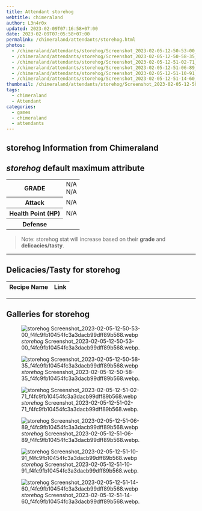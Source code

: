 ```yaml
---
title: Attendant storehog
webtitle: chimeraland
author: L3n4r0x
updated: 2023-02-09T07:16:58+07:00
date: 2023-02-09T07:05:58+07:00
permalink: /chimeraland/attendants/storehog.html
photos:
  - /chimeraland/attendants/storehog/Screenshot_2023-02-05-12-50-53-00_f4fc9fb10454fc3a3dacb99dff89b568.webp
  - /chimeraland/attendants/storehog/Screenshot_2023-02-05-12-50-58-35_f4fc9fb10454fc3a3dacb99dff89b568.webp
  - /chimeraland/attendants/storehog/Screenshot_2023-02-05-12-51-02-71_f4fc9fb10454fc3a3dacb99dff89b568.webp
  - /chimeraland/attendants/storehog/Screenshot_2023-02-05-12-51-06-89_f4fc9fb10454fc3a3dacb99dff89b568.webp
  - /chimeraland/attendants/storehog/Screenshot_2023-02-05-12-51-10-91_f4fc9fb10454fc3a3dacb99dff89b568.webp
  - /chimeraland/attendants/storehog/Screenshot_2023-02-05-12-51-14-60_f4fc9fb10454fc3a3dacb99dff89b568.webp
thumbnail: /chimeraland/attendants/storehog/Screenshot_2023-02-05-12-50-53-00_f4fc9fb10454fc3a3dacb99dff89b568.webp
tags:
  - chimeraland
  - Attendant
categories:
  - games
  - chimeraland
  - attendants
---
```


<link
  rel="stylesheet"
  href="https://rawcdn.githack.com/dimaslanjaka/Web-Manajemen/870a349/css/bootstrap-5-3-0-alpha3-wrapper.css"
/>
<section id="bootstrap-wrapper">
  <div data-bs-theme="dark">
    <h2>storehog Information from Chimeraland</h2>
    <h2 id="attribute"><i>storehog</i> default maximum attribute</h2>
    <div class="row">
      <div class="col mb-2">
        <div class="card">
          <div class="card-body">
            <table>
              <tr>
                <th>GRADE</th>
                <td>N/A <br />N/A</td>
              </tr>
              <tr>
                <th>Attack</th>
                <td>N/A</td>
              </tr>
              <tr>
                <th>Health Point (HP)</th>
                <td>N/A</td>
              </tr>
              <tr>
                <th>Defense</th>
                <td></td>
              </tr>
            </table>
          </div>
        </div>
      </div>
    </div>
    <blockquote class="bd-callout bd-callout-warning">
      Note: storehog stat will increase based on their <b>grade</b> and
      <b>delicacies/tasty</b>.
    </blockquote>
    <hr />
    <h2 id="delicacies">Delicacies/Tasty for storehog</h2>
    <div class="card">
      <div class="card-body">
        <div class="table-responsive">
          <table class="table table-striped">
            <thead>
              <tr>
                <th>Recipe Name</th>
                <th>Link</th>
              </tr>
            </thead>
            <tbody></tbody>
          </table>
        </div>
      </div>
    </div>
    <hr />
    <div id="gallery">
      <h2>Galleries for storehog</h2>
      <div class="row">
        <div class="col-lg-6 col-12">
          <figure>
            <img
              src="https://www.webmanajemen.com/chimeraland/attendants/storehog/Screenshot_2023-02-05-12-50-53-00_f4fc9fb10454fc3a3dacb99dff89b568.webp"
              alt="storehog Screenshot_2023-02-05-12-50-53-00_f4fc9fb10454fc3a3dacb99dff89b568.webp"
            />
            <figcaption style="word-wrap: break-word">
              <i>storehog</i>
              Screenshot_2023-02-05-12-50-53-00_f4fc9fb10454fc3a3dacb99dff89b568.webp.
            </figcaption>
          </figure>
        </div>
        <div class="col-lg-6 col-12">
          <figure>
            <img
              src="https://www.webmanajemen.com/chimeraland/attendants/storehog/Screenshot_2023-02-05-12-50-58-35_f4fc9fb10454fc3a3dacb99dff89b568.webp"
              alt="storehog Screenshot_2023-02-05-12-50-58-35_f4fc9fb10454fc3a3dacb99dff89b568.webp"
            />
            <figcaption style="word-wrap: break-word">
              <i>storehog</i>
              Screenshot_2023-02-05-12-50-58-35_f4fc9fb10454fc3a3dacb99dff89b568.webp.
            </figcaption>
          </figure>
        </div>
        <div class="col-lg-6 col-12">
          <figure>
            <img
              src="https://www.webmanajemen.com/chimeraland/attendants/storehog/Screenshot_2023-02-05-12-51-02-71_f4fc9fb10454fc3a3dacb99dff89b568.webp"
              alt="storehog Screenshot_2023-02-05-12-51-02-71_f4fc9fb10454fc3a3dacb99dff89b568.webp"
            />
            <figcaption style="word-wrap: break-word">
              <i>storehog</i>
              Screenshot_2023-02-05-12-51-02-71_f4fc9fb10454fc3a3dacb99dff89b568.webp.
            </figcaption>
          </figure>
        </div>
        <div class="col-lg-6 col-12">
          <figure>
            <img
              src="https://www.webmanajemen.com/chimeraland/attendants/storehog/Screenshot_2023-02-05-12-51-06-89_f4fc9fb10454fc3a3dacb99dff89b568.webp"
              alt="storehog Screenshot_2023-02-05-12-51-06-89_f4fc9fb10454fc3a3dacb99dff89b568.webp"
            />
            <figcaption style="word-wrap: break-word">
              <i>storehog</i>
              Screenshot_2023-02-05-12-51-06-89_f4fc9fb10454fc3a3dacb99dff89b568.webp.
            </figcaption>
          </figure>
        </div>
        <div class="col-lg-6 col-12">
          <figure>
            <img
              src="https://www.webmanajemen.com/chimeraland/attendants/storehog/Screenshot_2023-02-05-12-51-10-91_f4fc9fb10454fc3a3dacb99dff89b568.webp"
              alt="storehog Screenshot_2023-02-05-12-51-10-91_f4fc9fb10454fc3a3dacb99dff89b568.webp"
            />
            <figcaption style="word-wrap: break-word">
              <i>storehog</i>
              Screenshot_2023-02-05-12-51-10-91_f4fc9fb10454fc3a3dacb99dff89b568.webp.
            </figcaption>
          </figure>
        </div>
        <div class="col-lg-6 col-12">
          <figure>
            <img
              src="https://www.webmanajemen.com/chimeraland/attendants/storehog/Screenshot_2023-02-05-12-51-14-60_f4fc9fb10454fc3a3dacb99dff89b568.webp"
              alt="storehog Screenshot_2023-02-05-12-51-14-60_f4fc9fb10454fc3a3dacb99dff89b568.webp"
            />
            <figcaption style="word-wrap: break-word">
              <i>storehog</i>
              Screenshot_2023-02-05-12-51-14-60_f4fc9fb10454fc3a3dacb99dff89b568.webp.
            </figcaption>
          </figure>
        </div>
      </div>
    </div>
  </div>
</section>